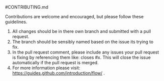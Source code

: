 #CONTRIBUTING.md

Contributions are welcome and encouraged, but please follow these guidelines.

1. All changes should be in there own branch and submitted with a pull request. 
2. The branch should be sensibly named based on the issue its trying to fix.
3. In the pull request comment, please include any issues your pull request is fixing by referencing them like: closes #x. 
This will close the issue automatically if the pull request is merged.
4. For more information please visit: <https://guides.github.com/introduction/flow/> .
